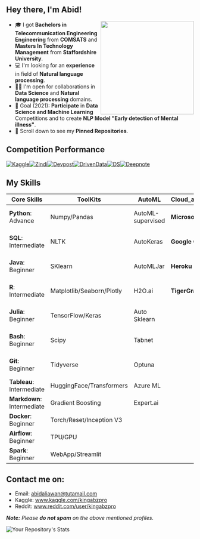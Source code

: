 ## Hey there, I'm Abid!
<img align='right' src="https://analyticsindiamag.com/wp-content/uploads/2018/12/developer-dribbble.gif" width="250">

- 🎓 I got **Bachelors in Telecommunication Engineering Engineering** from **COMSATS** and **Masters In Technology Management** from **Staffordshire University**.
- 💻 I'm looking for an **experience** in field of **Natural language processing**.
- 🤝🏻 I'm open for collaborations in **Data Science** and **Natural language processing** domains.
- 🎯 Goal (2021): **Participate** in **Data Science and Machine Learning** Competitions and to create **NLP Model "Early detection of Mental illness"**.
- 📌 Scroll down to see my **Pinned Repositories**.

## Competition Performance

[<img alt="Kaggle" src="https://img.shields.io/badge/Kaggle-161616?logo=Kaggle&style=for-the-badge" />](https://www.kaggle.com/kingabzpro)[<img alt="Zindi" src="https://img.shields.io/badge/Zindi-161616?logo=Zotero&style=for-the-badge" />](https://zindi.africa/users/kingabzpro)[<img alt="Devpost" src="https://img.shields.io/badge/Devpost-161616?logo=Devpost&logoColor=blue**&style=for-the-badge" />](ttps://devpost.com/kingabzpro?ref_content=user-portfolio&ref_feature=portfolio&ref_medium=global-nav)[<img alt="DrivenData" src="https://img.shields.io/badge/DrivenData-161616?logo=Datocms&logoColor=yellow&style=for-the-badge" />](https://www.drivendata.org/users/kingabzpro/)[<img alt="DS" src="https://img.shields.io/badge/DS Competitions-161616?logo=Audioboom&style=for-the-badge" />](Kaggle_Competitions_Performance.csv)[<img alt="Deepnote" src="https://img.shields.io/badge/Deepnote-161616?logo=Deepnote&style=for-the-badge" />](deepnote.com/@abid)

## My Skills
| Core Skills                | ToolKits                  | AutoML            | Cloud_architecture  | Certified                   |
| -------------------------- | ------------------------- | ----------------- | ------------------- | --------------------------- |
| **Python**: Advance        | Numpy/Pandas              | AutoML-supervised | **Microsoft Azure** | Data Scientist in Python    |
| **SQL**: Intermediate      | NLTK                      | AutoKeras         | **Google Cloud**    | Data Analysis Using R       |
| **Java**: Beginner         | SKlearn                   | AutoMLJar         | **Heroku Cloud**    | Data Analysis using SQL     |
| **R**: Intermediate        | Matplotlib/Seaborn/Plotly | H2O.ai            | **TigerGraph**      | Advance SQL with PostgreSQL |
| **Julia**: Beginner        | TensorFlow/Keras          | Auto Sklearn      |                     | Natural Learning Processing |
| **Bash**: Beginner         | Scipy                     | Tabnet            |                     | Deep Learning with NLP      |
| **Git**: Beginner          | Tidyverse                 | Optuna            |                     | Tableau Data Analyst        |
| **Tableau**: Intermediate  | HuggingFace/Transformers  | Azure ML          |                     |                             |
| **Markdown**: Intermediate | Gradient Boosting         | Expert.ai         |                     |                             |
| **Docker**: Beginner       | Torch/Reset/Inception V3  |                   |                     |                             |
| **Airflow**: Beginner      | TPU/GPU                   |                   |                     |                             |
| **Spark**: Beginner        | WebApp/Streamlit          |                   |                     |                             |

## Contact me on:

- Email: abidaliawan@tutamail.com
- Kaggle: www.kaggle.com/kingabzpro
- Reddit: www.reddit.com/user/kingabzpro

_**Note:** Please **do not spam** on the above mentioned profiles._

![Your Repository's Stats](https://github-readme-stats.vercel.app/api?username=kingabzpro&show_icons=true)

